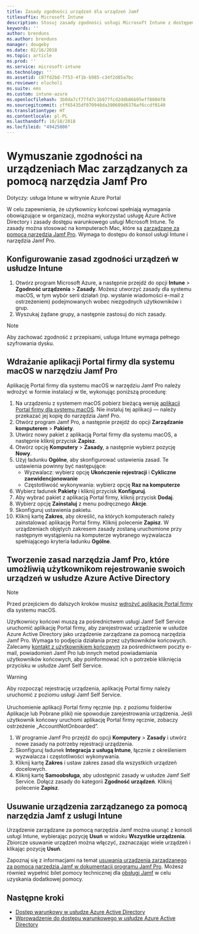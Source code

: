 ```yaml
---
title: Zasady zgodności urządzeń dla urządzeń Jamf
titlesuffix: Microsoft Intune
description: Stosuj zasady zgodności usługi Microsoft Intune z dostępem warunkowym usługi Azure Active Directory, aby pomóc zabezpieczać urządzenia zarządzane przez narzędzie Jamf.
keywords: ''
author: brenduns
ms.author: brenduns
manager: dougeby
ms.date: 02/16/2018
ms.topic: article
ms.prod: ''
ms.service: microsoft-intune
ms.technology: ''
ms.assetid: c87fd2bd-7f53-4f1b-b985-c34f2d85a7bc
ms.reviewer: elocholi
ms.suite: ems
ms.custom: intune-azure
ms.openlocfilehash: 3b0da7cf77fd7c1b977fcd2ddb86b95eff8804f8
ms.sourcegitcommit: cff65435df070940da390609d6376af6ccdf0140
ms.translationtype: HT
ms.contentlocale: pl-PL
ms.lasthandoff: 10/18/2018
ms.locfileid: "49425006"
---
```

# <a name="enforce-compliance-on-macs-managed-with-jamf-pro"></a>Wymuszanie zgodności na urządzeniach Mac zarządzanych za pomocą narzędzia Jamf Pro

Dotyczy: usługa Intune w witrynie Azure Portal

W celu zapewnienia, że użytkownicy końcowi spełniają wymagania obowiązujące w organizacji, można wykorzystać usługę Azure Active Directory i zasady dostępu warunkowego usługi Microsoft Intune. Te zasady można stosować na komputerach Mac, które są [zarządzane za pomocą narzędzia Jamf Pro](conditional-access-integrate-jamf.md). Wymaga to dostępu do konsol usługi Intune i narzędzia Jamf Pro.

## <a name="set-up-device-compliance-policies-in-intune"></a>Konfigurowanie zasad zgodności urządzeń w usłudze Intune

1. Otwórz program Microsoft Azure, a następnie przejdź do opcji **Intune** > **Zgodność urządzenia** > **Zasady**. Możesz utworzyć zasady dla systemu macOS, w tym wybór serii działań (np. wysłanie wiadomości e-mail z ostrzeżeniem) podejmowanych wobec niezgodnych użytkowników i grup.
2. Wyszukaj żądane grupy, a następnie zastosuj do nich zasady.

> [!Note]
> Aby zachować zgodność z przepisami, usługa Intune wymaga pełnego szyfrowania dysku.

## <a name="deploy-the-company-portal-app-for-macos-in-jamf-pro"></a>Wdrażanie aplikacji Portal firmy dla systemu macOS w narzędziu Jamf Pro

Aplikację Portal firmy dla systemu macOS w narzędziu Jamf Pro należy wdrożyć w formie instalacji w tle, wykonując poniższą procedurę:

1. Na urządzeniu z systemem macOS pobierz bieżącą wersję [aplikacji Portal firmy dla systemu macOS](https://go.microsoft.com/fwlink/?linkid=862280). Nie instaluj tej aplikacji — należy przekazać jej kopię do narzędzia Jamf Pro.
2. Otwórz program Jamf Pro, a następnie przejdź do opcji **Zarządzanie komputerem** > **Pakiety**.
3. Utwórz nowy pakiet z aplikacją Portal firmy dla systemu macOS, a następnie kliknij przycisk **Zapisz**.
4. Otwórz opcję **Komputery** > **Zasady**, a następnie wybierz pozycję **Nowy**.
5. Użyj ładunku **Ogólne**, aby skonfigurować ustawienia zasad. Te ustawienia powinny być następujące:
   - Wyzwalacz: wybierz opcję **Ukończenie rejestracji** i **Cykliczne zaewidencjonowanie**
   - Częstotliwość wykonywania: wybierz opcję **Raz na komputerze**
6. Wybierz ładunek **Pakiety** i kliknij przycisk **Konfiguruj**.
7. Aby wybrać pakiet z aplikacją Portal firmy, kliknij przycisk **Dodaj**.
8. Wybierz opcję **Zainstaluj** z menu podręcznego **Akcje**.
9. Skonfiguruj ustawienia pakietu.
10. Kliknij kartę **Zakres**, aby określić, na których komputerach należy zainstalować aplikację Portal firmy. Kliknij polecenie **Zapisz**. W urządzeniach objętych zakresem zasady zostaną uruchomione przy następnym wystąpieniu na komputerze wybranego wyzwalacza spełniającego kryteria ładunku **Ogólne**.

## <a name="create-a-policy-in-jamf-pro-to-have-users-register-their-devices-with-azure-active-directory"></a>Tworzenie zasad narzędzia Jamf Pro, które umożliwią użytkownikom rejestrowanie swoich urządzeń w usłudze Azure Active Directory

> [!NOTE]
> Przed przejściem do dalszych kroków musisz [wdrożyć aplikację Portal firmy](conditional-access-assign-jamf.md#require-the-company-portal-app-for-macos) dla systemu macOS.  

Użytkownicy końcowi muszą za pośrednictwem usługi Jamf Self Service uruchomić aplikację Portal firmy, aby zarejestrować urządzenie w usłudze Azure Active Directory jako urządzenie zarządzane za pomocą narzędzia Jamf Pro. Wymaga to podjęcia działania przez użytkowników końcowych. Zalecamy [kontakt z użytkownikiem końcowym](end-user-educate.md) za pośrednictwem poczty e-mail, powiadomień Jamf Pro lub innych metod powiadamiania użytkowników końcowych, aby poinformować ich o potrzebie kliknięcia przycisku w usłudze Jamf Self Service.

> [!WARNING]
> Aby rozpocząć rejestrację urządzenia, aplikację Portal firmy należy uruchomić z poziomu usługi Jamf Self Service. <br><br>Uruchomienie aplikacji Portal firmy ręcznie (np. z poziomu folderów Aplikacje lub Pobrane pliki) nie spowoduje zarejestrowania urządzenia. Jeśli użytkownik końcowy uruchomi aplikację Portal firmy ręcznie, zobaczy ostrzeżenie „AccountNotOnboarded”.

1. W programie Jamf Pro przejdź do opcji **Komputery** > **Zasady** i utwórz nowe zasady na potrzeby rejestracji urządzenia.
2. Skonfiguruj ładunek **Integracja z usługą Intune**, łącznie z określeniem wyzwalacza i częstotliwości wykonywania.
3. Kliknij kartę **Zakres** i ustaw zakres zasad dla wszystkich urządzeń docelowych.
4. Kliknij kartę **Samoobsługa**, aby udostępnić zasady w usłudze Jamf Self Service. Dołącz zasady do kategorii **Zgodność urządzeń**. Kliknij polecenie **Zapisz**.

## <a name="removing-a-jamf-managed-device-from-intune"></a>Usuwanie urządzenia zarządzanego za pomocą narzędzia Jamf z usługi Intune

Urządzenie zarządzane za pomocą narzędzia Jamf można usunąć z konsoli usługi Intune, wybierając pozycję **Usuń** w widoku **Wszystkie urządzenia**. Zbiorcze usuwanie urządzeń można włączyć, zaznaczając wiele urządzeń i klikając pozycję **Usuń**.

Zapoznaj się z informacjami na temat [usuwania urządzenia zarządzanego za pomocą narzędzia Jamf w dokumentacji programu Jamf Pro](https://www.jamf.com/jamf-nation/articles/80/unmanaging-computers-while-preserving-their-inventory-information). Możesz również wypełnić bilet pomocy technicznej dla [obsługi Jamf](https://www.jamf.com/support/) w celu uzyskania dodatkowej pomocy. 

## <a name="next-steps"></a>Następne kroki

- [Dostęp warunkowy w usłudze Azure Active Directory](https://docs.microsoft.com/azure/active-directory/active-directory-conditional-access-azure-portal)
- [Wprowadzenie do dostępu warunkowego w usłudze Azure Active Directory](https://docs.microsoft.com/azure/active-directory/active-directory-conditional-access-azure-portal-get-started)
